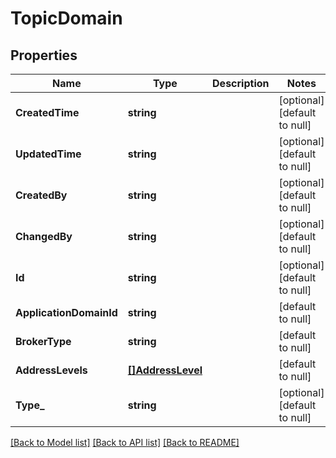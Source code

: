 # TopicDomain

## Properties
Name | Type | Description | Notes
------------ | ------------- | ------------- | -------------
**CreatedTime** | **string** |  | [optional] [default to null]
**UpdatedTime** | **string** |  | [optional] [default to null]
**CreatedBy** | **string** |  | [optional] [default to null]
**ChangedBy** | **string** |  | [optional] [default to null]
**Id** | **string** |  | [optional] [default to null]
**ApplicationDomainId** | **string** |  | [default to null]
**BrokerType** | **string** |  | [default to null]
**AddressLevels** | [**[]AddressLevel**](AddressLevel.md) |  | [default to null]
**Type_** | **string** |  | [optional] [default to null]

[[Back to Model list]](../README.md#documentation-for-models) [[Back to API list]](../README.md#documentation-for-api-endpoints) [[Back to README]](../README.md)

